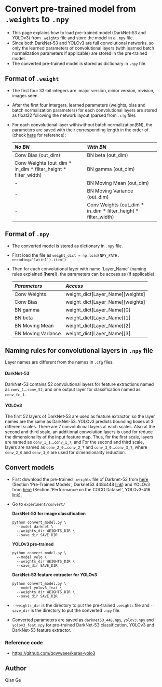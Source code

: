 # Convert pre-trained model from `.weights` to `.npy`

- This page explains how to load pre-trained model (DarkNet-53 and YOLOv3) from `.weights` file and store the model in a `.npy` file. 
- Since both DarkNet-53 and YOLOv3 are full convolutional networks, so only the learned parameters of convolutional layers (with learned batch normalization parameters if applicable) are stored in the pre-trained model.
- The converted pre-trained model is stored as dictionary in `.npy` file.


## Format of `.weight`
- The first four 32-bit integers are: major version, minor version, revision, images seen.
- After the first four intergers, learned parameters (weights, bias and batch normalization parameters) for each convolutional layers are stored as float32 following the network layout (parsed from `.cfg` file).
- For each convolutional layer with/without batch normalization(BN), the parameters are saved with their corresponding length in the order of (check [here](https://github.com/pjreddie/darknet/blob/b13f67bfdd87434e141af532cdb5dc1b8369aa3b/src/parser.c#L958) for reference):

   | *No BN* | *With BN* |
   |:--|:--|
   |Conv Bias (out_dim)|BN beta (out_dim)|
   |Conv Weights (out_dim * in_dim * filter_height * filter_width)|BN gamma (out_dim)|
   |-|BN Moving Mean (out_dim)|
   |-|BN Moving Variance (out_dim)|
   |-|Conv Weights (out_dim * in_dim * filter_height * filter_width)|

## Format of `.npy`
- The converted model is stored as dictionary in `.npy` file. 
- First load the file as `weight_dict = np.load(NPY_PATH, encoding='latin1').item()`
- Then for each convolutional layer with name 'Layer_Name' (naming rules explained [**here**]), the parameters can be access as (if applicable):

   | *Parameters* | *Access* |
   |:--|:--|
   |Conv Weights|weight_dict[Layer_Name][weights]|
   |Conv Bias|weight_dict[Layer_Name][weights]|
   |BN gamma|weight_dict[Layer_Name][0]|
   |BN beta|weight_dict[Layer_Name][1]|
   |BN Moving Mean|weight_dict[Layer_Name][2]|
   |BN Moving Variance|weight_dict[Layer_Name][3]|
   
   
## Naming rules for convolutional layers in `.npy` file
Layer names are different from the names in `.cfg` files.
#### DarkNet-53
DarkNet-53 contains 52 convolutional layers for feature extractions named as `conv_1`...`conv_52`, and one output layer for classification named as `conv_fc_1`.
#### YOLOv3
The first 52 layers of DarkNet-53 are used as feature extractor, so the layer names are the same as DarkNet-53. YOLOv3 predicts bounding boxes at 3 different scales. There are 7 convolutional layers at each scales. Also at the second and third scale, an additional convolution layers is used for reduce the dimensionality of the input feature map. Thus, for the first scale, layers are named as `conv_1_1`...`conv_1_7`, and For the second and third scale, layers are named as `conv_2_0`...`conv_2_7` and `conv_3_0`...`conv_3_7`, where `conv_2_0` and `conv_3_0` are used for dimensionality reduction. 



## Convert models

- First download the pre-trained `.weights` file of Darknet-53 from [here](https://pjreddie.com/darknet/imagenet/) (Section 'Pre-Trained Models', Darknet53 448x448 [link](https://pjreddie.com/media/files/darknet53_448.weights)) and YOLOv3 from [here](https://pjreddie.com/darknet/yolo/) (Section 'Performance on the COCO Dataset', YOLOv3-416 [link](https://pjreddie.com/media/files/yolov3.weights)).
- Go to `experiment/convert/`

  **DarkNet-53 for image classification**

  ```
  python convert_model.py \
  	--model darknet \
  	--weights_dir WEIGHTS_DIR \
  	--save_dir SAVE_DIR
  ```
  
  
  **YOLOv3 pre-trained**
  
  ```
  python convert_model.py \
  	--model yolo \
  	--weights_dir WEIGHTS_DIR \
  	--save_dir SAVE_DIR
  ```
  
  
  **DarkNet-53 feature extractor for YOLOv3**
  
  ```
  python convert_model.py \
  	--model yolov3_feat \
  	--weights_dir WEIGHTS_DIR \
  	--save_dir SAVE_DIR
  ```
  
 
- `--weights_dir` is the directory to put the pre-trained `.weights` file and `--save_dir` is the directory to put the converted `.npy` file.
- Converted parameters are saved as `darknet53_448.npy`, `yolov3.npy` and `yolov3_feat.npy` for pre-trained DarkNet-53 classification, YOLOv3 and DarkNet-53 feature extractor.



### Reference code

- https://github.com/qqwweee/keras-yolo3
   
## Author
Qian Ge
